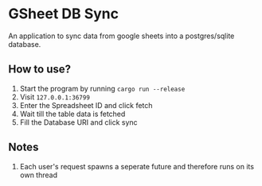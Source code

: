 # GSheet DB Sync

An application to sync data from google sheets into a postgres/sqlite database.

## How to use?

1. Start the program by running `cargo run --release`
2. Visit `127.0.0.1:36799`
3. Enter the Spreadsheet ID and click fetch
4. Wait till the table data is fetched
5. Fill the Database URI and click sync

## Notes

1. Each user's request spawns a seperate future and therefore runs on its own thread
